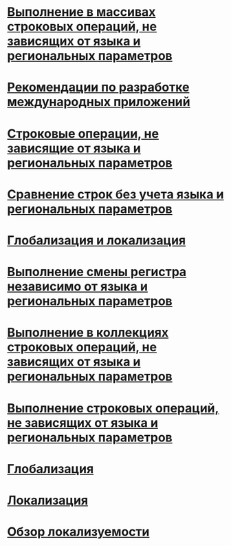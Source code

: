 # [Выполнение в массивах строковых операций, не зависящих от языка и региональных параметров](performing-culture-insensitive-string-operations-in-arrays.md)
# [Рекомендации по разработке международных приложений](best-practices-for-developing-world-ready-apps.md)
# [Строковые операции, не зависящие от языка и региональных параметров](culture-insensitive-string-operations.md)
# [Сравнение строк без учета языка и региональных параметров](performing-culture-insensitive-string-comparisons.md)
# [Глобализация и локализация](index.md)
# [Выполнение смены регистра независимо от языка и региональных параметров](performing-culture-insensitive-case-changes.md)
# [Выполнение в коллекциях строковых операций, не зависящих от языка и региональных параметров](performing-culture-insensitive-string-operations-in-collections.md)
# [Выполнение строковых операций, не зависящих от языка и региональных параметров](performing-culture-insensitive-string-operations.md)
# [Глобализация](globalization.md)
# [Локализация](localization.md)
# [Обзор локализуемости](localizability-review.md)
